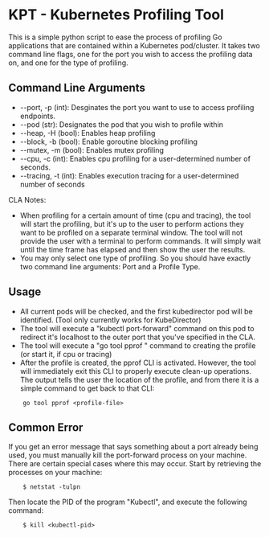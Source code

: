 # KPT - Kubernetes Profiling Tool

This is a simple python script to ease the process of profiling Go applications that are contained within a Kubernetes pod/cluster. It takes two command line flags, one for the port you wish to access the profiling data on, and one for the type of profiling. 

## Command Line Arguments
- --port, -p (int): Desginates the port you want to use to access profiling endpoints. 
- --pod (str): Designates the pod that you wish to profile within
- --heap, -H (bool): Enables heap profiling
- --block, -b (bool): Enable goroutine blocking profiling
- --mutex, -m (bool): Enables mutex profiling
- --cpu, -c (int): Enables cpu profiling for a user-determined number of seconds.
- --tracing, -t (int): Enables execution tracing for a user-determined number of seconds

CLA Notes:
- When profiling for a certain amount of time (cpu and tracing), the tool will start the profiling, but it's up to the user to perform actions they want to be profiled on a separate terminal window. The tool will not provide the user with a terminal to perform commands. It will simply wait until the time frame has elapsed and then show the user the results.
- You may only select one type of profiling. So you should have exactly two command line arguments: Port and a Profile Type.

## Usage
- All current pods will be checked, and the first kubedirector pod will be identified. (Tool only currently works for KubeDirector)
- The tool will execute a "kubectl port-forward" command on this pod to redirect it's localhost to the outer port that you've specified in the CLA. 
- The tool will execute a "go tool pprof <profile-endpoint>" command to creating the profile (or start it, if cpu or tracing) 
- After the profile is created, the pprof CLI is activated. However, the tool will immediately exit this CLI to properly execute clean-up operations. The output tells the user the location of the profile, and from there it is a simple command to get back to that CLI:
``` 
    go tool pprof <profile-file>
```


## Common Error
If you get an error message that says something about a port already being used, you must manually kill the port-forward process on your machine. There are certain special cases where this may occur. Start by retrieving the processes on your machine:
```
    $ netstat -tulpn
```
Then locate the PID of the program "Kubectl", and execute the following command:
```
    $ kill <kubectl-pid>
```